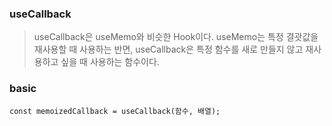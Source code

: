 ### useCallback
>useCallback은 useMemo와 비슷한 Hook이다. useMemo는 특정 결괏값을 재사용할 때 사용하는 반면,  useCallback은 특정 함수를 새로 만들지 않고 재사용하고 싶을 때 사용하는 함수이다.
### basic
```
const memoizedCallback = useCallback(함수, 배열);
```
